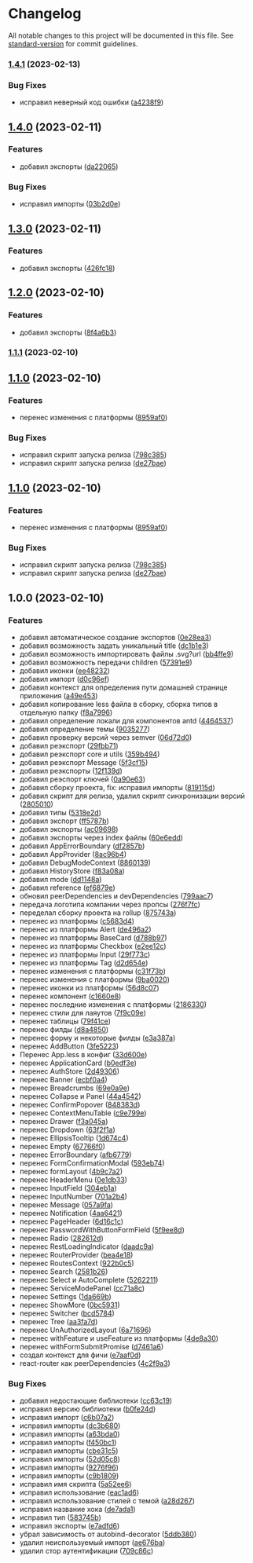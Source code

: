 # Changelog

All notable changes to this project will be documented in this file. See [standard-version](https://github.com/conventional-changelog/standard-version) for commit guidelines.

### [1.4.1](https://git.office.infomaximum.com/frontend/base-pkg/compare/v1.4.0...v1.4.1) (2023-02-13)


### Bug Fixes

* исправил неверный код ошибки ([a4238f9](https://git.office.infomaximum.com/frontend/base-pkg/commit/a4238f91d0149fbda6c5b93feefa660924f48c44))

## [1.4.0](https://git.office.infomaximum.com/frontend/base-pkg/compare/v1.3.0...v1.4.0) (2023-02-11)


### Features

* добавил экспорты ([da22065](https://git.office.infomaximum.com/frontend/base-pkg/commit/da220652152212fa5907f386242c53ddd84908cf))


### Bug Fixes

* исправил импорты ([03b2d0e](https://git.office.infomaximum.com/frontend/base-pkg/commit/03b2d0e46d41aec23e20321075f1aee9f493ea3e))

## [1.3.0](https://git.office.infomaximum.com/frontend/base-pkg/compare/v1.2.0...v1.3.0) (2023-02-11)


### Features

* добавил экспорты ([426fc18](https://git.office.infomaximum.com/frontend/base-pkg/commit/426fc1851d278a7f589eebe2a493a06733511bb0))

## [1.2.0](https://git.office.infomaximum.com/frontend/base-pkg/compare/v1.1.1...v1.2.0) (2023-02-10)


### Features

* добавил экспорты ([8f4a6b3](https://git.office.infomaximum.com/frontend/base-pkg/commit/8f4a6b380dbd790290182e5a68def1b83b9c4f9d))

### [1.1.1](https://git.office.infomaximum.com/frontend/base-pkg/compare/v1.1.0...v1.1.1) (2023-02-10)

## [1.1.0](https://git.office.infomaximum.com/frontend/base-pkg/compare/v1.0.0...v1.1.0) (2023-02-10)


### Features

* перенес изменения с платформы ([8959af0](https://git.office.infomaximum.com/frontend/base-pkg/commit/8959af0a9013903013ae8803afdbcd4a5a7165c8))


### Bug Fixes

* исправил скрипт запуска релиза ([798c385](https://git.office.infomaximum.com/frontend/base-pkg/commit/798c385df39658270cc6995bd876f59766ee0df0))
* исправил скрипт запуска релиза ([de27bae](https://git.office.infomaximum.com/frontend/base-pkg/commit/de27baeaaae3e0625f4821774ea93693cd66f8eb))

## [1.1.0](https://git.office.infomaximum.com/frontend/base-pkg/compare/v1.0.0...v1.1.0) (2023-02-10)


### Features

* перенес изменения с платформы ([8959af0](https://git.office.infomaximum.com/frontend/base-pkg/commit/8959af0a9013903013ae8803afdbcd4a5a7165c8))


### Bug Fixes

* исправил скрипт запуска релиза ([798c385](https://git.office.infomaximum.com/frontend/base-pkg/commit/798c385df39658270cc6995bd876f59766ee0df0))
* исправил скрипт запуска релиза ([de27bae](https://git.office.infomaximum.com/frontend/base-pkg/commit/de27baeaaae3e0625f4821774ea93693cd66f8eb))

## 1.0.0 (2023-02-10)


### Features

* добавил автоматическое создание экспортов ([0e28ea3](https://git.office.infomaximum.com/frontend/base-pkg/commit/0e28ea366396d6fdc74c2101d601907989994a70))
* добавил возможность задать уникальный title ([dc1b1e3](https://git.office.infomaximum.com/frontend/base-pkg/commit/dc1b1e358f06aeb85fec5f9e5c7e19c8e2431575))
* добавил возможность импортировать файлы .svg?url ([bb4ffe9](https://git.office.infomaximum.com/frontend/base-pkg/commit/bb4ffe9704e3bb8ac0df9bd0b995f3a5edbde1ad))
* добавил возможность передачи children ([57391e9](https://git.office.infomaximum.com/frontend/base-pkg/commit/57391e9a40a86d6d594beee45768a8b8a58ab15f))
* добавил иконки ([ee48232](https://git.office.infomaximum.com/frontend/base-pkg/commit/ee482325cebcf071d31aaabe0fd7a33bb6cc3a2e))
* добавил импорт ([d0c96ef](https://git.office.infomaximum.com/frontend/base-pkg/commit/d0c96ef7119d6b587caae6ea6622b6f31b89f0b0))
* добавил контекст для определения пути домашней странице приложения ([a49e453](https://git.office.infomaximum.com/frontend/base-pkg/commit/a49e4534baba7c240c3e61040d6529e5ead04c75))
* добавил копирование less файла в сборку, сборка типов в отдельную папку ([f8a7996](https://git.office.infomaximum.com/frontend/base-pkg/commit/f8a79969f152bc907ff7858df61d955dabea54b1))
* добавил определение локали для компонентов antd ([4464537](https://git.office.infomaximum.com/frontend/base-pkg/commit/446453748295820ebcafebada3adf02764e0b2b2))
* добавил определение темы ([9035277](https://git.office.infomaximum.com/frontend/base-pkg/commit/9035277cc8cb3ac680a874ea1f8b986cd7cd789e))
* добавил проверку версий через semver ([06d72d0](https://git.office.infomaximum.com/frontend/base-pkg/commit/06d72d0ce9a02c8207499d0618cfeedb17f04b54))
* добавил реэкспорт ([29fbb71](https://git.office.infomaximum.com/frontend/base-pkg/commit/29fbb714720fa266e3395768c1a7872248542e66))
* добавил реэкспорт core и utils ([359b494](https://git.office.infomaximum.com/frontend/base-pkg/commit/359b49406a9d74f50e7f1c2abf7c76de50801aea))
* добавил реэкспорт Message ([5f3cf15](https://git.office.infomaximum.com/frontend/base-pkg/commit/5f3cf15fe0ad84bb0451a39b8edd7c3118be61e9))
* добавил реэкспорты ([12f139d](https://git.office.infomaximum.com/frontend/base-pkg/commit/12f139d65352129a78ae3843acd844a574ec75c9))
* добавил реэспорт ключей ([0a90e63](https://git.office.infomaximum.com/frontend/base-pkg/commit/0a90e63ac9994291ce7ebf0a6ad1569eb7679d44))
* добавил сборку проекта, fix: исправил импорты ([819115d](https://git.office.infomaximum.com/frontend/base-pkg/commit/819115dd6b2e575d473df631b70eb62ad54abf92))
* добавил скрипт для релиза, удалил скрипт синхронизации версий ([2805010](https://git.office.infomaximum.com/frontend/base-pkg/commit/28050108960e8a599a12e1a28ed9d6c3bb96aa60))
* добавил типы ([5318e2d](https://git.office.infomaximum.com/frontend/base-pkg/commit/5318e2d60e7e3c03e8e2939f08c7e8dacd4e58e0))
* добавил экспорт ([ff5787b](https://git.office.infomaximum.com/frontend/base-pkg/commit/ff5787b5b4d74d778b8e7f7b0d4fa8db3ea6be9a))
* добавил экспорты ([ac09698](https://git.office.infomaximum.com/frontend/base-pkg/commit/ac09698f89005026bc434505f0eca436be25c532))
* добавил экспорты через index файлы ([60e6edd](https://git.office.infomaximum.com/frontend/base-pkg/commit/60e6edd7f100826f6cbfb3cbc80682824d839799))
* добавил AppErrorBoundary ([df2857b](https://git.office.infomaximum.com/frontend/base-pkg/commit/df2857be29eb80ffbfcad99704555da4d40d5d1b))
* добавил AppProvider ([8ac96b4](https://git.office.infomaximum.com/frontend/base-pkg/commit/8ac96b4eaf43b662f1895cba5d603585153ebf63))
* добавил DebugModeContext ([8860139](https://git.office.infomaximum.com/frontend/base-pkg/commit/88601391690486420e43f7bde9279584705b33f6))
* добавил HistoryStore ([f83a08a](https://git.office.infomaximum.com/frontend/base-pkg/commit/f83a08adcd750372e49924357207cef248198f25))
* добавил mode ([dd1148a](https://git.office.infomaximum.com/frontend/base-pkg/commit/dd1148acffd61b7a7bf3950d3df918c5bba9b404))
* добавил reference ([ef6879e](https://git.office.infomaximum.com/frontend/base-pkg/commit/ef6879e1da642b417059d13460f5ba2c36ee1736))
* обновил peerDependencies и devDependencies ([799aac7](https://git.office.infomaximum.com/frontend/base-pkg/commit/799aac74a27c257880a1077373b4e119fb91048e))
* передача логотипа компании через пропсы ([276f7fc](https://git.office.infomaximum.com/frontend/base-pkg/commit/276f7fc4c81090f9f5e726c5b776c677242c4fb6))
* переделал сборку проекта на rollup ([875743a](https://git.office.infomaximum.com/frontend/base-pkg/commit/875743a6485096f93ed69fb40bb3e429600492e2))
* перенес из платформы ([c5683d4](https://git.office.infomaximum.com/frontend/base-pkg/commit/c5683d412b9e97ce09156c721092b7d85e021d1c))
* перенес из платформы Alert ([de496a2](https://git.office.infomaximum.com/frontend/base-pkg/commit/de496a2bb550b59e17ac1f1cf726c40e08ba6345))
* перенес из платформы BaseCard ([d788b97](https://git.office.infomaximum.com/frontend/base-pkg/commit/d788b97d9be14a79d9ab1c681e5e5757dead85a0))
* перенес из платформы Checkbox ([e2ee12c](https://git.office.infomaximum.com/frontend/base-pkg/commit/e2ee12c5dc84b355bb832c97a1ee56282dbc3590))
* перенес из платформы Input ([29f773c](https://git.office.infomaximum.com/frontend/base-pkg/commit/29f773cdf52967bb22d0b526c99a3d5fb7f90451))
* перенес из платформы Tag ([d2d654e](https://git.office.infomaximum.com/frontend/base-pkg/commit/d2d654ec5097071673526bac9482cca4fd3b3238))
* перенес изменения с платформы ([c31f73b](https://git.office.infomaximum.com/frontend/base-pkg/commit/c31f73b8c7dc41f7b6ad74ffa7e34f58f77d3f85))
* перенес изменения с платформы ([9ba0020](https://git.office.infomaximum.com/frontend/base-pkg/commit/9ba0020669caff9c5dc652263f6c7519322f3ed9))
* перенес иконки из платформы ([56d8c07](https://git.office.infomaximum.com/frontend/base-pkg/commit/56d8c07df5329df70559e2fac1486b3a374e5f1e))
* перенес компонент ([c1660e8](https://git.office.infomaximum.com/frontend/base-pkg/commit/c1660e8503f9ef10d6e32fdafb0b76955ffca1e2))
* перенес последние изменения с платформы ([2186330](https://git.office.infomaximum.com/frontend/base-pkg/commit/2186330362e8bc2c67851d86f8a13c8906481e60))
* перенес стили для лаяутов ([7f9c09e](https://git.office.infomaximum.com/frontend/base-pkg/commit/7f9c09e06a359ed1622805fcc4d4604a3acb05cb))
* перенес таблицы ([79f41ce](https://git.office.infomaximum.com/frontend/base-pkg/commit/79f41ce88e63d58192ab3e81acdc04982cafbdcf))
* перенес филды ([d8a4850](https://git.office.infomaximum.com/frontend/base-pkg/commit/d8a485050cbe84a4f89aec0998e93ae40c0bd025))
* перенес форму и некоторые филды ([e3a387a](https://git.office.infomaximum.com/frontend/base-pkg/commit/e3a387ab008364638a4225b7cff41bc9a1154c95))
* перенес AddButton ([3fe5223](https://git.office.infomaximum.com/frontend/base-pkg/commit/3fe522367521ce6ae3b4733816bf3a720bd51e42))
* Перенес App.less в конфиг ([33d600e](https://git.office.infomaximum.com/frontend/base-pkg/commit/33d600e2f1ccb618beb0a8ac86a4253abcf1d370))
* перенес ApplicationCard ([b0edf3e](https://git.office.infomaximum.com/frontend/base-pkg/commit/b0edf3eaaed1e1d9771eae76b3584ebc5e63b2ef))
* перенес AuthStore ([2d49306](https://git.office.infomaximum.com/frontend/base-pkg/commit/2d49306907be2ce6c126b7d58a461fcc159f3488))
* перенес Banner ([ecbf0a4](https://git.office.infomaximum.com/frontend/base-pkg/commit/ecbf0a4f0aba0b18cd8681573039fd41cad88898))
* перенес Breadcrumbs ([69e0a9e](https://git.office.infomaximum.com/frontend/base-pkg/commit/69e0a9e631fd2be6a55eda1e240012d67d330c6b))
* перенес Collapse и Panel ([44a4542](https://git.office.infomaximum.com/frontend/base-pkg/commit/44a45425e1ffde4e0113b026681d948f5cd4057d))
* перенес ConfirmPopover ([848383d](https://git.office.infomaximum.com/frontend/base-pkg/commit/848383d8c272c62d42437c36cff3e6156594b14e))
* перенес ContextMenuTable ([c9e799e](https://git.office.infomaximum.com/frontend/base-pkg/commit/c9e799e4f0e1d5a6dc28bc7eca7c667849a6e593))
* перенес Drawer ([f3a045a](https://git.office.infomaximum.com/frontend/base-pkg/commit/f3a045ae5f0b5bb1452a14517c690ab7c7b2399b))
* перенес Dropdown ([63f2f1a](https://git.office.infomaximum.com/frontend/base-pkg/commit/63f2f1a763819f4ae036089abb47f1f795598c9d))
* перенес EllipsisTooltip ([1d674c4](https://git.office.infomaximum.com/frontend/base-pkg/commit/1d674c4866e40f4a72717aef3a348b13320a96b8))
* перенес Empty ([67766f0](https://git.office.infomaximum.com/frontend/base-pkg/commit/67766f0e3c2449517ed2c8821b9135a46e319269))
* перенес ErrorBoundary ([afb6779](https://git.office.infomaximum.com/frontend/base-pkg/commit/afb6779034da80b7fbfca5f61357d6b8702e0a35))
* перенес FormConfirmationModal ([593eb74](https://git.office.infomaximum.com/frontend/base-pkg/commit/593eb74e11bc7ce73d662a1fa7b67024c298d025))
* перенес formLayout ([4b9c7a2](https://git.office.infomaximum.com/frontend/base-pkg/commit/4b9c7a2ae210b2e93295a459a7911e269cb9d6b9))
* перенес HeaderMenu ([0e1db33](https://git.office.infomaximum.com/frontend/base-pkg/commit/0e1db33bb40ac3eb1d4edd81a7c32b843653dfbc))
* перенес InputField ([304eb1a](https://git.office.infomaximum.com/frontend/base-pkg/commit/304eb1a10a30474834f2a834d29229a45c65b39f))
* перенес InputNumber ([701a2b4](https://git.office.infomaximum.com/frontend/base-pkg/commit/701a2b4d48ad29b447c7dfdd2cabd2a34fe73c67))
* перенес Message ([057a9fa](https://git.office.infomaximum.com/frontend/base-pkg/commit/057a9faa35eb80284991abc57115c95f1f88465c))
* перенес Notification ([4aa6421](https://git.office.infomaximum.com/frontend/base-pkg/commit/4aa64214b1cb9d2d7904a67712eea0e60e2fdb9b))
* перенес PageHeader ([6d16c1c](https://git.office.infomaximum.com/frontend/base-pkg/commit/6d16c1c48813f563026b1aa21094d8e98d892614))
* перенес PasswordWithButtonFormField ([5f9ee8d](https://git.office.infomaximum.com/frontend/base-pkg/commit/5f9ee8dbbdf8aa0d4f6a13223a225aad0b842f89))
* перенес Radio ([282612d](https://git.office.infomaximum.com/frontend/base-pkg/commit/282612d911b30f2876b00bd4187c339887280501))
* перенес RestLoadingIndicator ([daadc9a](https://git.office.infomaximum.com/frontend/base-pkg/commit/daadc9a660360bab58ae7f90d6253aa8bb055ce5))
* перенес RouterProvider ([bea4e18](https://git.office.infomaximum.com/frontend/base-pkg/commit/bea4e18a4a78c7bb9712b08b8c659ff32537e13d))
* перенес RoutesContext ([922b0c5](https://git.office.infomaximum.com/frontend/base-pkg/commit/922b0c5a4100eea46785487b19a5968db84469d4))
* перенес Search ([2581b26](https://git.office.infomaximum.com/frontend/base-pkg/commit/2581b26c56ac3778efc698a0c111ea1c5416dce8))
* перенес Select и  AutoComplete ([5262211](https://git.office.infomaximum.com/frontend/base-pkg/commit/5262211c8f1498e1d46a3618815f066c56103f99))
* перенес ServiceModePanel ([cc71a8c](https://git.office.infomaximum.com/frontend/base-pkg/commit/cc71a8cee5414e963e9d5b719fd7e84ef03c7254))
* перенес Settings ([1da669b](https://git.office.infomaximum.com/frontend/base-pkg/commit/1da669b530a95a7744381933bbc2a742de38cda8))
* перенес ShowMore ([0bc5931](https://git.office.infomaximum.com/frontend/base-pkg/commit/0bc59314ce353ad096b6ca23f5c6743634e204f8))
* перенес Switcher ([bcd5784](https://git.office.infomaximum.com/frontend/base-pkg/commit/bcd57845c53c1c33084825462347186acec109c3))
* перенес Tree ([aa3fa7d](https://git.office.infomaximum.com/frontend/base-pkg/commit/aa3fa7db34c0a12f6a2a4157859ad16349fa1b2b))
* перенес UnAuthorizedLayout ([6a71696](https://git.office.infomaximum.com/frontend/base-pkg/commit/6a71696fda9456c6e02568b3d3859add0f099aa5))
* перенес withFeature и useFeature из платформы ([4de8a30](https://git.office.infomaximum.com/frontend/base-pkg/commit/4de8a30e4d82bef0fa4cf09952a4685901315d59))
* перенес withFormSubmitPromise ([d7461a6](https://git.office.infomaximum.com/frontend/base-pkg/commit/d7461a6752bdd4dccd5d617cbc549ed145bc7f87))
* создал контекст для фичи ([e7aaf0d](https://git.office.infomaximum.com/frontend/base-pkg/commit/e7aaf0d09a8424bc622ecd3769670ce253506ad2))
* react-router как peerDependencies ([4c2f9a3](https://git.office.infomaximum.com/frontend/base-pkg/commit/4c2f9a3d09c285bbc7c7fd7888f6cf13fd4d38dc))


### Bug Fixes

* добавил недостающие библиотеки ([cc63c19](https://git.office.infomaximum.com/frontend/base-pkg/commit/cc63c193a680a8545082e8e7caa1b7ade64229b4))
* исправил версию библиотеки ([b0fe24d](https://git.office.infomaximum.com/frontend/base-pkg/commit/b0fe24d1f31c93aad43a4932c4b55ae53d350805))
* исправил импорт ([c6b07a2](https://git.office.infomaximum.com/frontend/base-pkg/commit/c6b07a267c996444d0f9d79ca308486bbc63e64a))
* исправил импорты ([dc3b680](https://git.office.infomaximum.com/frontend/base-pkg/commit/dc3b680e9c305e203b76e4a94d8469d230cd2e6d))
* исправил импорты ([a63bda0](https://git.office.infomaximum.com/frontend/base-pkg/commit/a63bda060ef033f3a1ac32934daadd7c28e45358))
* исправил импорты ([f450bc1](https://git.office.infomaximum.com/frontend/base-pkg/commit/f450bc13169e2c99655e570489adb1d686f94e3d))
* исправил импорты ([cbe31c5](https://git.office.infomaximum.com/frontend/base-pkg/commit/cbe31c56f28aa67690e1df30d917fcac9cd3d2de))
* исправил импорты ([52d05c8](https://git.office.infomaximum.com/frontend/base-pkg/commit/52d05c8c6ec2d9d5c9fba323918a2bbf9362ad98))
* исправил импорты ([9276f96](https://git.office.infomaximum.com/frontend/base-pkg/commit/9276f96312bd1ea5ea2ae3b100772c26da43bbcd))
* исправил импорты ([c9b1809](https://git.office.infomaximum.com/frontend/base-pkg/commit/c9b1809514aa1a9fea33cacc70a604ac6b9ef583))
* исправил имя скрипта ([5a52ee6](https://git.office.infomaximum.com/frontend/base-pkg/commit/5a52ee6735224c4f9f1092aed0300e45a415e5a8))
* исправил использование ([eac1ad6](https://git.office.infomaximum.com/frontend/base-pkg/commit/eac1ad603f4ea7722477bb3a62acf2c445b957de))
* исправил использование стилей с темой ([a28d267](https://git.office.infomaximum.com/frontend/base-pkg/commit/a28d267846b7d421e4985f4a849203845660bb5c))
* исправил название хока ([de7ada1](https://git.office.infomaximum.com/frontend/base-pkg/commit/de7ada1b64e265f622ab7e2d12a23ac3e51b7c68))
* исправил тип ([583745b](https://git.office.infomaximum.com/frontend/base-pkg/commit/583745b28f6bdf781e40058c4392a9cf71c4be19))
* исправил экспорты ([e7adfd6](https://git.office.infomaximum.com/frontend/base-pkg/commit/e7adfd6e826877413e023bad673b68cd6a3390f6))
* убрал зависимость от autobind-decorator ([5ddb380](https://git.office.infomaximum.com/frontend/base-pkg/commit/5ddb3800dab8d37670954d6cc5a97691a31b7e48))
* удалил неиспользуемый импорт ([ae676ba](https://git.office.infomaximum.com/frontend/base-pkg/commit/ae676ba070a494e8d603aa649f37b70c76a75ef0))
* удалил стор аутентификации ([709c86c](https://git.office.infomaximum.com/frontend/base-pkg/commit/709c86c60158c3f0e0eaa43792a3cf5a903bbdef))
